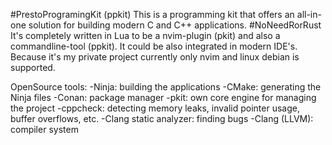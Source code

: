 #PrestoProgramingKit (ppkit)
This is a programming kit that offers an all-in-one solution for building modern C and C++ applications. #NoNeedRorRust <br/>
It's completely written in Lua to be a nvim-plugin (pkit) and also a commandline-tool (ppkit). It could be also integrated in modern IDE's.<br/>
Because it's my private project currently only nvim and linux debian is supported.

OpenSource tools: 
-Ninja: building the applications
-CMake: generating the Ninja files
-Conan: package manager
-pkit: own core engine for managing the project
-cppcheck: detecting memory leaks, invalid pointer usage, buffer overflows, etc.
-Clang static analyzer: finding bugs
-Clang (LLVM): compiler system
